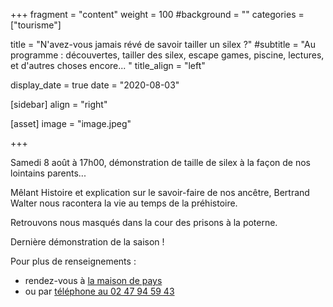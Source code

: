 +++
fragment = "content"
weight = 100
#background = ""
categories = ["tourisme"]

title = "N'avez-vous jamais révé de savoir tailler un silex ?"
#subtitle = "Au programme : découvertes, tailler des silex, escape games, piscine, lectures, et d'autres choses encore... "
title_align = "left"

display_date = true
date = "2020-08-03"
    
[sidebar]
  align = "right"

[asset]
  image = "image.jpeg"
  
+++

Samedi 8 août à 17h00, démonstration de taille de silex à la façon de nos lointains parents... 

Mêlant Histoire et explication sur le savoir-faire de nos ancêtre, Bertrand Walter nous racontera la vie au temps de la préhistoire.
 
Retrouvons nous masqués dans la cour des prisons à la poterne.

Dernière démonstration de la saison !

Pour plus de renseignements :

* rendez-vous à [la maison de pays](https://g.page/maisonpays?gm) 
* ou par <a href="tel://02 47 94 59 43">téléphone au 02 47 94 59 43</a>

